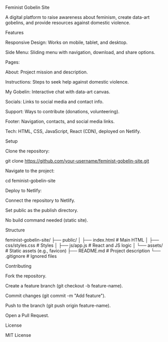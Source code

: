 Feminist Gobelin Site

A digital platform to raise awareness about feminism, create data-art gobelins, and provide resources against domestic violence.

Features





Responsive Design: Works on mobile, tablet, and desktop.



Side Menu: Sliding menu with navigation, download, and share options.



Pages:





About: Project mission and description.



Instructions: Steps to seek help against domestic violence.



My Gobelin: Interactive chat with data-art canvas.



Socials: Links to social media and contact info.



Support: Ways to contribute (donations, volunteering).



Footer: Navigation, contacts, and social media links.



Tech: HTML, CSS, JavaScript, React (CDN), deployed on Netlify.

Setup





Clone the repository:

git clone https://github.com/your-username/feminist-gobelin-site.git



Navigate to the project:

cd feminist-gobelin-site



Deploy to Netlify:





Connect the repository to Netlify.



Set public as the publish directory.



No build command needed (static site).

Structure

feminist-gobelin-site/
├── public/
│   ├── index.html          # Main HTML
│   ├── css/styles.css      # Styles
│   ├── js/app.js           # React and JS logic
│   └── assets/             # Static assets (e.g., favicon)
├── README.md               # Project description
└── .gitignore              # Ignored files

Contributing





Fork the repository.



Create a feature branch (git checkout -b feature-name).



Commit changes (git commit -m "Add feature").



Push to the branch (git push origin feature-name).



Open a Pull Request.

License

MIT License

